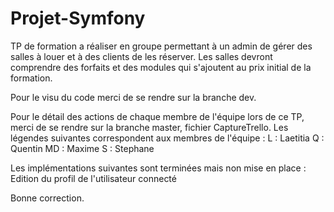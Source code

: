 # Projet-Symfony

TP de formation a réaliser en groupe permettant à un admin de gérer des salles à louer et à des clients de les réserver. Les salles devront comprendre des forfaits et des modules qui s'ajoutent au prix initial de la formation.

Pour le visu du code merci de se rendre sur la branche dev.

Pour le détail des actions de chaque membre de l'équipe lors de ce TP, merci de se rendre sur la branche master, fichier CaptureTrello. 
Les légendes suivantes correspondent aux membres de l'équipe : 
     L  : Laetitia
     Q  : Quentin
     MD : Maxime
     S  : Stephane

Les implémentations suivantes sont terminées mais non mise en place :
     Edition du profil de l'utilisateur connecté


Bonne correction.
